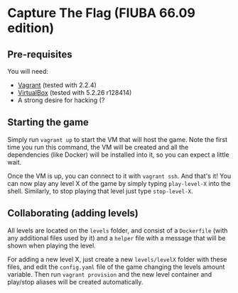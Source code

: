 # Capture The Flag (FIUBA 66.09 edition)

## Pre-requisites

You will need:
- [Vagrant](https://www.vagrantup.com/downloads.html) (tested with 2.2.4)
- [VirtualBox](https://www.virtualbox.org/wiki/Downloads) (tested with 5.2.26 r128414)
- A strong desire for hacking (?

## Starting the game

Simply run `vagrant up` to start the VM that will host the game. Note the first time you run this command, the VM will be created and all the dependencies (like Docker) will be installed into it, so you can expect a little wait.

Once the VM is up, you can connect to it with `vagrant ssh`. And that's it! You can now play any level X of the game by simply typing `play-level-X` into the shell. Similarly, to stop playing that level just type `stop-level-X`.

## Collaborating (adding levels)

All levels are located on the `levels` folder, and consist of a `Dockerfile` (with any additional files used by it) and a `helper` file with a message that will be shown when playing the level. 

For adding a new level X, just create a new `levels/levelX` folder with these files, and edit the `config.yaml` file of the game changing the levels amount variable. Then run `vagrant provision` and the new level container and play/stop aliases will be created automatically.
